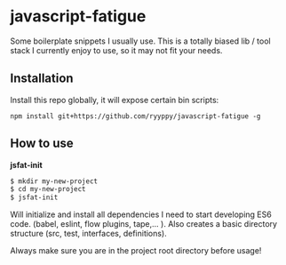 # javascript-fatigue
Some boilerplate snippets I usually use.
This is a totally biased lib / tool stack I currently enjoy to use, so it may
not fit your needs.

## Installation
Install this repo globally, it will expose certain bin scripts:

```
npm install git+https://github.com/ryyppy/javascript-fatigue -g 
```

## How to use

**jsfat-init**

```bash
$ mkdir my-new-project
$ cd my-new-project
$ jsfat-init
```

Will initialize and install all dependencies I need to start developing ES6
code. (babel, eslint, flow plugins, tape,... ). Also creates a basic directory
structure (src, test, interfaces, definitions).

Always make sure you are in the project root directory before usage!


